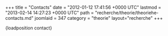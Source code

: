 +++
title = "Contacts"
date = "2012-01-12 17:41:56 +0000 UTC"
lastmod = "2013-02-14 14:27:23 +0000 UTC"
path = "recherche/theorie/theoriehe-contacts.md"
joomlaid = 347
category = "theorie"
layout="recherche"
+++
<p>{loadposition contact}</p>
